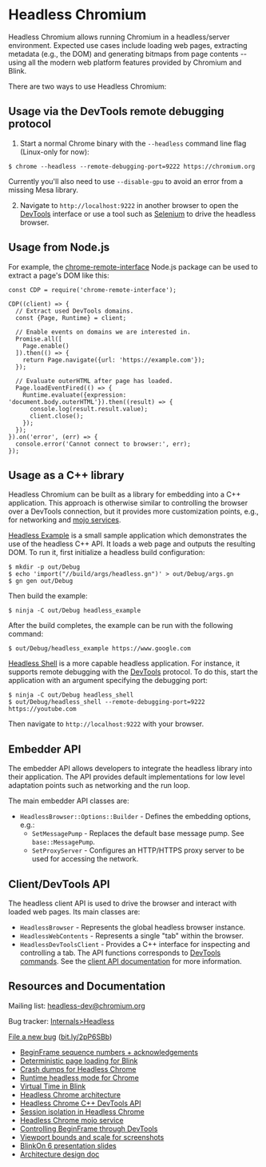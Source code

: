 # Headless Chromium

Headless Chromium allows running Chromium in a headless/server environment.
Expected use cases include loading web pages, extracting metadata (e.g., the
DOM) and generating bitmaps from page contents -- using all the modern web
platform features provided by Chromium and Blink.

There are two ways to use Headless Chromium:

## Usage via the DevTools remote debugging protocol

1. Start a normal Chrome binary with the `--headless` command line flag
(Linux-only for now):

```
$ chrome --headless --remote-debugging-port=9222 https://chromium.org
```

Currently you'll also need to use `--disable-gpu` to avoid an error from a
missing Mesa library.

2. Navigate to `http://localhost:9222` in another browser to open the
[DevTools](https://developer.chrome.com/devtools) interface or use a tool such
as [Selenium](http://www.seleniumhq.org/) to drive the headless browser.

## Usage from Node.js

For example, the [chrome-remote-interface](https://github.com/cyrus-and/chrome-remote-interface)
Node.js package can be used to extract a page's DOM like this:

```
const CDP = require('chrome-remote-interface');

CDP((client) => {
  // Extract used DevTools domains.
  const {Page, Runtime} = client;

  // Enable events on domains we are interested in.
  Promise.all([
    Page.enable()
  ]).then(() => {
    return Page.navigate({url: 'https://example.com'});
  });

  // Evaluate outerHTML after page has loaded.
  Page.loadEventFired(() => {
    Runtime.evaluate({expression: 'document.body.outerHTML'}).then((result) => {
      console.log(result.result.value);
      client.close();
    });
  });
}).on('error', (err) => {
  console.error('Cannot connect to browser:', err);
});
```

## Usage as a C++ library

Headless Chromium can be built as a library for embedding into a C++
application. This approach is otherwise similar to controlling the browser over
a DevTools connection, but it provides more customization points, e.g., for
networking and [mojo services](https://docs.google.com/document/d/1Fr6_DJH6OK9rG3-ibMvRPTNnHsAXPk0VzxxiuJDSK3M/edit#heading=h.qh0udvlk963d).

[Headless Example](https://cs.chromium.org/chromium/src/headless/app/headless_example.cc)
is a small sample application which demonstrates the use of the headless C++
API. It loads a web page and outputs the resulting DOM. To run it, first
initialize a headless build configuration:

```
$ mkdir -p out/Debug
$ echo 'import("//build/args/headless.gn")' > out/Debug/args.gn
$ gn gen out/Debug
```

Then build the example:

```
$ ninja -C out/Debug headless_example
```

After the build completes, the example can be run with the following command:

```
$ out/Debug/headless_example https://www.google.com
```

[Headless Shell](https://cs.chromium.org/chromium/src/headless/app/headless_shell.cc)
is a more capable headless application. For instance, it supports remote
debugging with the [DevTools](https://developer.chrome.com/devtools) protocol.
To do this, start the application with an argument specifying the debugging
port:

```
$ ninja -C out/Debug headless_shell
$ out/Debug/headless_shell --remote-debugging-port=9222 https://youtube.com
```

Then navigate to `http://localhost:9222` with your browser.

## Embedder API

The embedder API allows developers to integrate the headless library into their
application. The API provides default implementations for low level adaptation
points such as networking and the run loop.

The main embedder API classes are:

- `HeadlessBrowser::Options::Builder` - Defines the embedding options, e.g.:
  - `SetMessagePump` - Replaces the default base message pump. See
    `base::MessagePump`.
  - `SetProxyServer` - Configures an HTTP/HTTPS proxy server to be used for
    accessing the network.

## Client/DevTools API

The headless client API is used to drive the browser and interact with loaded
web pages. Its main classes are:

- `HeadlessBrowser` - Represents the global headless browser instance.
- `HeadlessWebContents` - Represents a single "tab" within the browser.
- `HeadlessDevToolsClient` - Provides a C++ interface for inspecting and
  controlling a tab. The API functions corresponds to [DevTools commands](https://developer.chrome.com/devtools/docs/debugger-protocol).
  See the [client API documentation](https://docs.google.com/document/d/1rlqcp8nk-ZQvldNJWdbaMbwfDbJoOXvahPCDoPGOwhQ/edit#)
  for more information.

## Resources and Documentation

Mailing list: [headless-dev@chromium.org](https://groups.google.com/a/chromium.org/forum/#!forum/headless-dev)

Bug tracker: [Internals>Headless](https://bugs.chromium.org/p/chromium/issues/list?can=2&q=component%3AInternals%3EHeadless)

[File a new bug](https://bugs.chromium.org/p/chromium/issues/entry?components=Internals%3EHeadless) ([bit.ly/2pP6SBb](https://bit.ly/2pP6SBb))

* [BeginFrame sequence numbers + acknowledgements](https://docs.google.com/document/d/1nxaunQ0cYWxhtS6Zzfwa99nae74F7gxanbuT5JRpI6Y/edit#)
* [Deterministic page loading for Blink](https://docs.google.com/document/d/19s2g4fPP9p9qmMZvwPX8uDGbb-39rgR9k56B4B-ueG8/edit#)
* [Crash dumps for Headless Chrome](https://docs.google.com/document/d/1l6AGOOBLk99PaAKoZQW_DVhM8FQ6Fut27lD938CRbTM/edit)
* [Runtime headless mode for Chrome](https://docs.google.com/document/d/1aIJUzQr3eougZQp90bp4mqGr5gY6hdUice8UPa-Ys90/edit#)
* [Virtual Time in Blink](https://docs.google.com/document/d/1y9kdt_zezt7pbey6uzvt1dgklwc1ob_vy4nzo1zbqmo/edit#heading=h.tn3gd1y9ifml)
* [Headless Chrome architecture](https://docs.google.com/document/d/11zIkKkLBocofGgoTeeyibB2TZ_k7nR78v7kNelCatUE/edit)
* [Headless Chrome C++ DevTools API](https://docs.google.com/document/d/1rlqcp8nk-ZQvldNJWdbaMbwfDbJoOXvahPCDoPGOwhQ/edit#heading=h.ng2bxb15li9a)
* [Session isolation in Headless Chrome](https://docs.google.com/document/d/1XAKvrxtSEoe65vNghSWC5S3kJ--z2Zpt2UWW1Fi8GiM/edit)
* [Headless Chrome mojo service](https://docs.google.com/document/d/1Fr6_DJH6OK9rG3-ibMvRPTNnHsAXPk0VzxxiuJDSK3M/edit#heading=h.qh0udvlk963d)
* [Controlling BeginFrame through DevTools](https://docs.google.com/document/d/1LVMYDkfjrrX9PNkrD8pJH5-Np_XUTQHIuJ8IEOirQH4/edit?ts=57d96dbd#heading=h.ndv831lc9uf0)
* [Viewport bounds and scale for screenshots](https://docs.google.com/document/d/1VTcYz4q_x0f1O5IVrvRX4u1DVd_K34IVUl1VULLTCWw/edit#heading=h.ndv831lc9uf0)
* [BlinkOn 6 presentation slides](https://docs.google.com/presentation/d/1gqK9F4lGAY3TZudAtdcxzMQNEE7PcuQrGu83No3l0lw/edit#slide=id.p)
* [Architecture design doc](https://docs.google.com/document/d/11zIkKkLBocofGgoTeeyibB2TZ_k7nR78v7kNelCatUE)
